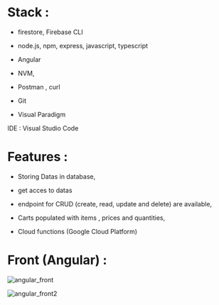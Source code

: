 # Stack :

- firestore, Firebase CLI

- node.js, npm, express, javascript, typescript

- Angular

- NVM,

- Postman , curl

- Git

- Visual Paradigm



IDE : Visual Studio Code


# Features :

- Storing Datas in database,

- get acces to datas

- endpoint for CRUD (create, read, update and delete) are available,

- Carts populated with items , prices and quantities,

- Cloud functions (Google Cloud Platform)


# Front (Angular) : 

![angular_front](https://user-images.githubusercontent.com/37714375/147643834-f0cdb717-61c3-4465-9471-4dbbea7ae6c7.JPG)

![angular_front2](https://user-images.githubusercontent.com/37714375/147643836-c705a4b5-74eb-4b54-badb-ca4fd4e75ca9.JPG)
